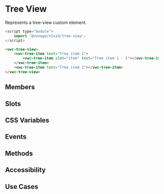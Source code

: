 # Tree View

Represents a tree-view custom element.

```js
<script type="module">
    import '@vonage/vivid/tree-view';
</script>
```

```html preview
<vwc-tree-view>
    <vwc-tree-item text="Tree item 1">
        <vwc-tree-item slot="item" text="Tree item 1 - 1"></vwc-tree-item>
    </vwc-tree-item>
    <vwc-tree-item text="Tree item 2"></vwc-tree-item>
</vwc-tree-view>
```

## Members

## Slots

## CSS Variables

## Events

## Methods

## Accessibility

## Use Cases
